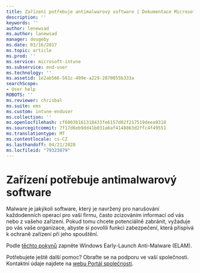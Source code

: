 ```yaml
---
title: Zařízení potřebuje antimalwarový software | Dokumentace Microsoftu
description: ''
keywords: ''
author: lenewsad
ms.author: lanewsad
manager: dougeby
ms.date: 03/16/2017
ms.topic: article
ms.prod: ''
ms.service: microsoft-intune
ms.subservice: end-user
ms.technology: ''
ms.assetid: 1e2ab566-561c-499e-a229-2870055b333a
searchScope:
- User help
ROBOTS: ''
ms.reviewer: chrisbal
ms.suite: ems
ms.custom: intune-enduser
ms.collection: ''
ms.openlocfilehash: cf6003b161318433fe6157d02f217519deea9318
ms.sourcegitcommit: 7f17d6eb9dd41b031a6af4148863d2ffc4f49551
ms.translationtype: MT
ms.contentlocale: cs-CZ
ms.lasthandoff: 04/21/2020
ms.locfileid: "79323879"
---
```

# <a name="your-device-needs-antimalware-software"></a>Zařízení potřebuje antimalwarový software

Malware je jakýkoli software, který je navržený pro narušování každodenních operací pro vaši firmu, často zcizováním informací od vás nebo z vašeho zařízení. Pokud tomu chcete potenciálně zabránit, vyžaduje po vás vaše organizace, abyste si povolili funkci zabezpečení, která přispívá k ochraně zařízení při jeho spouštění.

Podle [těchto pokynů](https://gallery.technet.microsoft.com/How-to-turn-on-Early-84552ec5) zapněte Windows Early-Launch Anti-Malware (ELAM).

Potřebujete ještě další pomoc? Obraťte se na podporu ve vaší společnosti. Kontaktní údaje najdete na [webu Portál společnosti](https://go.microsoft.com/fwlink/?linkid=2010980).
